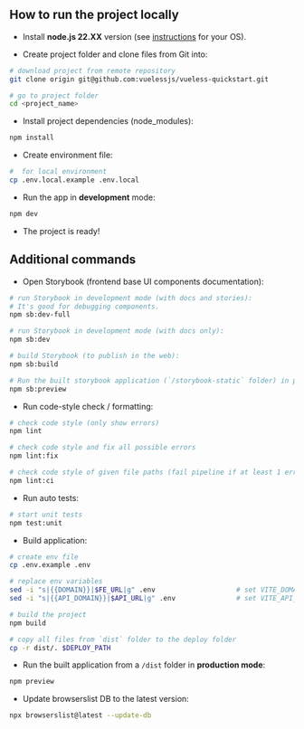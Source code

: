 ## How to run the project locally

- Install **node.js 22.XX** version (see [instructions](https://nodejs.org/en/download/package-manager/) for your OS).

- Create project folder and clone files from Git into:

```bash
# download project from remote repository
git clone origin git@github.com:vuelessjs/vueless-quickstart.git

# go to project folder
cd <project_name>
```

- Install project dependencies (node_modules):

```bash
npm install
```

- Create environment file:

```bash
#  for local environment
cp .env.local.example .env.local
```

- Run the app in **development** mode:

```bash
npm dev
```

- The project is ready!

## Additional commands

- Open Storybook (frontend base UI components documentation):

```bash
# run Storybook in development mode (with docs and stories):
# It's good for debugging components.
npm sb:dev-full

# run Storybook in development mode (with docs only):
npm sb:dev

# build Storybook (to publish in the web):
npm sb:build

# Run the built storybook application (`/storybook-static` folder) in production mode:
npm sb:preview
```

- Run code-style check / formatting:

```bash
# check code style (only show errors)
npm lint

# check code style and fix all possible errors
npm lint:fix

# check code style of given file paths (fail pipeline if at least 1 error or warning appears)
npm lint:ci
```

- Run auto tests:

```bash
# start unit tests
npm test:unit
```

- Build application:

```bash
# create env file
cp .env.example .env

# replace env variables
sed -i "s|{{DOMAIN}}|$FE_URL|g" .env                    # set VITE_DOMAIN
sed -i "s|{{API_DOMAIN}}|$API_URL|g" .env               # set VITE_API_DOMAIN

# build the project
npm build

# copy all files from `dist` folder to the deploy folder
cp -r dist/. $DEPLOY_PATH
```

- Run the built application from a `/dist` folder in **production mode**:

```bash
npm preview
```

- Update browserslist DB to the latest version:

```bash
npx browserslist@latest --update-db
```

